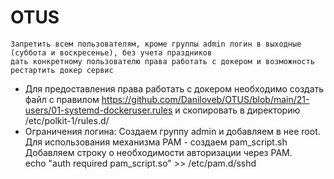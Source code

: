 # OTUS

	Запретить всем пользователям, кроме группы admin логин в выходные (суббота и воскресенье), без учета праздников
	дать конкретному пользователю права работать с докером и возможность рестартить докер сервис


- Для предоставления права работать с докером необходимо создать файл с правилом https://github.com/Daniloveb/OTUS/blob/main/21-users/01-systemd-dockeruser.rules и скопировать в директорию /etc/polkit-1/rules.d/
- Ограничения логина:
Создаем группу admin и добавляем в нее root.
Для использования механизма PAM -  создаем pam_script.sh  
Добавляем строку о необходимости авторизации через PAM.  
echo "auth  required  pam_script.so" >> /etc/pam.d/sshd  


